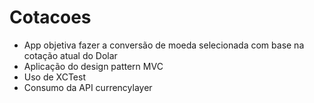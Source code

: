 # Cotacoes
- App objetiva fazer a conversão de moeda selecionada com base na cotação atual do Dolar
- Aplicação do design pattern MVC
- Uso de XCTest
- Consumo da API currencylayer
